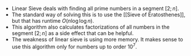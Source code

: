 - Linear Sieve deals with finding all prime numbers in a segment $[2; n]$.
- The standard way of solving this is to use the [[Sieve of Eratosthenes]], but that has runtime $O(n\log\log n)$.
- This algorithm also calculates factorizations of all numbers in the segment $[2; n]$ as a side effect that can be helpful.
- The weakness of linear sieve is using more memory. It makes sense to use this algorithm only for numbers up to order $10^7$.